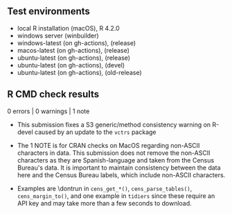 ## Test environments
* local R installation (macOS), R 4.2.0
* windows server (winbuilder)
* windows-latest (on gh-actions), (release)
* macos-latest (on gh-actions), (release)
* ubuntu-latest (on gh-actions), (release)
* ubuntu-latest (on gh-actions), (devel)
* ubuntu-latest (on gh-actions), (old-release)

## R CMD check results

0 errors | 0 warnings | 1 note

* This submission fixes a S3 generic/method consistency warning on R-devel 
caused by an update to the `vctrs` package

* The 1 NOTE is for CRAN checks on MacOS regarding non-ASCII characters in data.
This submission does not remove the non-ASCII characters as they are Spanish-language
and taken from the Census Bureau's data. It is important to maintain consistency
between the data here and the Census Bureau labels, which include non-ASCII characters.

* Examples are \dontrun in `cens_get_*()`, `cens_parse_tables()`,
`cens_margin_to()`, and one example in `tidiers` since these require an API key
and may take more than a few seconds to download.
